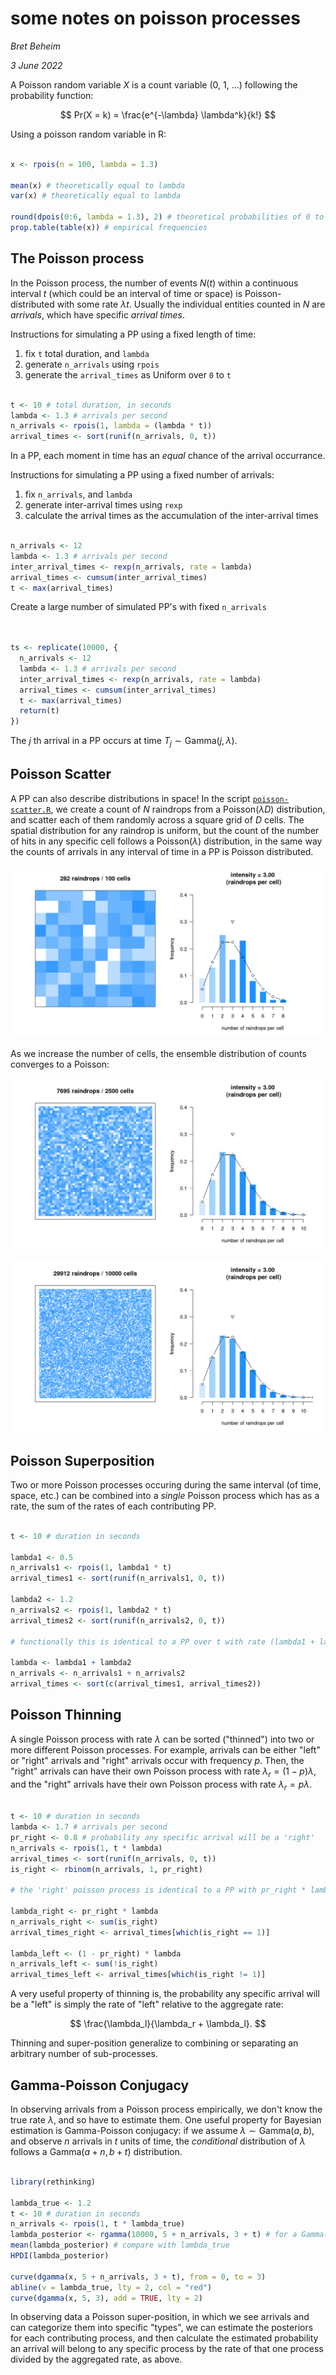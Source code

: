 
# some notes on poisson processes

*Bret Beheim*

*3 June 2022*

A Poisson random variable $X$ is a count variable (0, 1, ...) following the probability function:

$$
Pr(X = k) = \frac{e^{-\lambda} \lambda^k}{k!}
$$

Using a poisson random variable in R:

```r

x <- rpois(n = 100, lambda = 1.3)

mean(x) # theoretically equal to lambda
var(x) # theoretically equal to lambda

round(dpois(0:6, lambda = 1.3), 2) # theoretical probabilities of 0 to 6
prop.table(table(x)) # empirical frequencies

```


## The Poisson process

In the Poisson process, the number of events $N(t)$ within a continuous interval $t$ (which could be an interval of time or space) is Poisson-distributed with some rate $\lambda t$. Usually the individual entities counted in $N$ are *arrivals*, which have specific *arrival times*.

Instructions for simulating a PP using a fixed length of time:
1. fix `t` total duration, and `lambda`
2. generate `n_arrivals` using `rpois`
3. generate the `arrival_times` as Uniform over `0` to `t`

```r

t <- 10 # total duration, in seconds
lambda <- 1.3 # arrivals per second
n_arrivals <- rpois(1, lambda = (lambda * t))
arrival_times <- sort(runif(n_arrivals, 0, t))

```

In a PP, each moment in time has an *equal* chance of the arrival occurrance.

Instructions for simulating a PP using a fixed number of arrivals:
1. fix `n_arrivals`, and `lambda`
2. generate inter-arrival times using `rexp`
3. calculate the arrival times as the accumulation of the inter-arrival times

```r

n_arrivals <- 12
lambda <- 1.3 # arrivals per second
inter_arrival_times <- rexp(n_arrivals, rate = lambda)
arrival_times <- cumsum(inter_arrival_times)
t <- max(arrival_times)

```

Create a large number of simulated PP's with fixed `n_arrivals`

```r


ts <- replicate(10000, {
  n_arrivals <- 12
  lambda <- 1.3 # arrivals per second
  inter_arrival_times <- rexp(n_arrivals, rate = lambda)
  arrival_times <- cumsum(inter_arrival_times)
  t <- max(arrival_times)
  return(t)
})

```

The $j$ th arrival in a PP occurs at time $T_j \sim \mathrm{Gamma}(j, \lambda)$.


## Poisson Scatter

A PP can also describe distributions in space! In the script [`poisson-scatter.R`](poisson-scatter.R), we create a count of $N$ raindrops from a Poisson($\lambda D$) distribution, and scatter each of them randomly across a square grid of $D$ cells. The spatial distribution for any raindrop is uniform, but the count of the number of hits in any specific cell follows a Poisson($\lambda$) distribution, in the same way the counts of arrivals in any interval of time in a PP is Poisson distributed.

![](plot_10.gif)

As we increase the number of cells, the ensemble distribution of counts converges to a Poisson:

![](plot_50.gif)

![](plot_100.gif)


## Poisson Superposition

Two or more Poisson processes occuring during the same interval (of time, space, etc.) can be combined into a *single* Poisson process which has as a rate, the sum of the rates of each contributing PP.

```r

t <- 10 # duration in seconds

lambda1 <- 0.5
n_arrivals1 <- rpois(1, lambda1 * t)
arrival_times1 <- sort(runif(n_arrivals1, 0, t))

lambda2 <- 1.2
n_arrivals2 <- rpois(1, lambda2 * t)
arrival_times2 <- sort(runif(n_arrivals2, 0, t))

# functionally this is identical to a PP over t with rate (lambda1 + lambda2)

lambda <- lambda1 + lambda2
n_arrivals <- n_arrivals1 + n_arrivals2
arrival_times <- sort(c(arrival_times1, arrival_times2))

```


## Poisson Thinning

A single Poisson process with rate $\lambda$ can be sorted ("thinned") into two or more different Poisson processes. For example, arrivals can be either "left" or "right" arrivals and "right" arrivals occur with frequency $p$. Then, the "right" arrivals can have their own Poisson process with rate $\lambda_r = (1 - p) \lambda$, and the "right" arrivals have their own Poisson process with rate $\lambda_r = p \lambda$.

```r

t <- 10 # duration in seconds
lambda <- 1.7 # arrivals per second
pr_right <- 0.8 # probability any specific arrival will be a 'right'
n_arrivals <- rpois(1, t * lambda)
arrival_times <- sort(runif(n_arrivals, 0, t))
is_right <- rbinom(n_arrivals, 1, pr_right)

# the 'right' poisson process is identical to a PP with pr_right * lambda

lambda_right <- pr_right * lambda 
n_arrivals_right <- sum(is_right)
arrival_times_right <- arrival_times[which(is_right == 1)]

lambda_left <- (1 - pr_right) * lambda 
n_arrivals_left <- sum(!is_right)
arrival_times_left <- arrival_times[which(is_right != 1)]

```

A very useful property of thinning is, the probability any specific arrival will be a "left" is simply the rate of "left" relative to the aggregate rate: 

$$
\frac{\lambda_l}{\lambda_r + \lambda_l}.
$$

Thinning and super-position generalize to combining or separating an arbitrary number of sub-processes.



## Gamma-Poisson Conjugacy

In observing arrivals from a Poisson process empirically, we don't know the true rate $\lambda$, and so have to estimate them. One useful property for Bayesian estimation is Gamma-Poisson conjugacy: if we assume $\lambda \sim \mathrm{Gamma}(a, b)$, and observe $n$ arrivals in $t$ units of time, the *conditional* distribution of $\lambda$ follows a $\mathrm{Gamma}(a + n, b + t)$ distribution.

```r

library(rethinking)

lambda_true <- 1.2
t <- 10 # duration in seconds
n_arrivals <- rpois(1, t * lambda_true)
lambda_posterior <- rgamma(10000, 5 + n_arrivals, 3 + t) # for a Gamma(5, 3) prior
mean(lambda_posterior) # compare with lambda_true
HPDI(lambda_posterior)

curve(dgamma(x, 5 + n_arrivals, 3 + t), from = 0, to = 3)
abline(v = lambda_true, lty = 2, col = "red")
curve(dgamma(x, 5, 3), add = TRUE, lty = 2)

```

In observing data a Poisson super-position, in which we see arrivals and can categorize them into specific "types", we can estimate the posteriors for each contributing process, and then calculate the estimated probability an arrival will belong to any specific process by the rate of that one process divided by the aggregated rate, as above.
